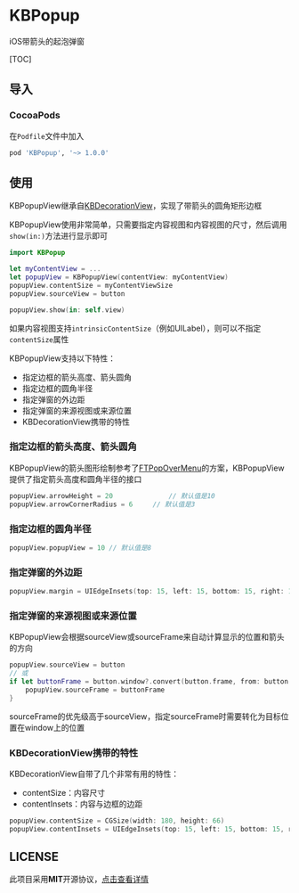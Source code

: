 # KBPopup

iOS带箭头的起泡弹窗

[TOC]

## 导入

### CocoaPods

在`Podfile`文件中加入

```ruby
pod 'KBPopup', '~> 1.0.0'
```



## 使用

KBPopupView继承自[KBDecorationView](https://github.com/kuibu-team/KBDecorationView)，实现了带箭头的圆角矩形边框

KBPopupView使用非常简单，只需要指定内容视图和内容视图的尺寸，然后调用`show(in:)`方法进行显示即可

```swift
import KBPopup

let myContentView = ...
let popupView = KBPopupView(contentView: myContentView)
popupView.contentSize = myContentViewSize
popupView.sourceView = button

popupView.show(in: self.view)
```

如果内容视图支持`intrinsicContentSize`（例如UILabel），则可以不指定`contentSize`属性

KBPopupView支持以下特性：

- 指定边框的箭头高度、箭头圆角
- 指定边框的圆角半径
- 指定弹窗的外边距
- 指定弹窗的来源视图或来源位置
- KBDecorationView携带的特性

### 指定边框的箭头高度、箭头圆角

KBPopupView的箭头图形绘制参考了[FTPopOverMenu](https://github.com/liufengting/FTPopOverMenu)的方案，KBPopupView提供了指定箭头高度和圆角半径的接口

```swift
popupView.arrowHeight = 20 				// 默认值是10
popupView.arrowCornerRadius = 6		// 默认值是3
```

### 指定边框的圆角半径

```swift
popupView.popupView = 10 // 默认值是8
```

### 指定弹窗的外边距

```swift
popupView.margin = UIEdgeInsets(top: 15, left: 15, bottom: 15, right: 15) // 默认值是20
```

### 指定弹窗的来源视图或来源位置

KBPopupView会根据sourceView或sourceFrame来自动计算显示的位置和箭头的方向

```swift
popupView.sourceView = button
// 或
if let buttonFrame = button.window?.convert(button.frame, from: button.superview) {
    popupView.sourceFrame = buttonFrame
}
```

sourceFrame的优先级高于sourceView，指定sourceFrame时需要转化为目标位置在window上的位置

### KBDecorationView携带的特性

KBDecorationView自带了几个非常有用的特性：

- contentSize：内容尺寸
- contentInsets：内容与边框的边距

```swift
popupView.contentSize = CGSize(width: 180, height: 66)
popupView.contentInsets = UIEdgeInsets(top: 15, left: 15, bottom: 15, right: 15) //默认值是10
```



## LICENSE

此项目采用**MIT**开源协议，[点击查看详情](LICENSE)

